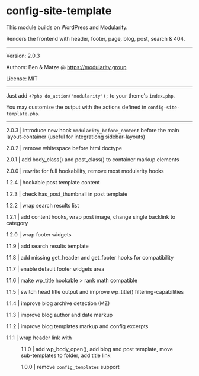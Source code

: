 # config-site-template 

This module builds on WordPress and Modularity.

Renders the frontend with header, footer, page, blog, post, search & 404.

---

Version: 2.0.3

Authors: Ben & Matze @ https://modularity.group

License: MIT

---

Just add `<?php do_action('modularity');` to your theme's `index.php`.

You may customize the output with the actions defined in `config-site-template.php`.

---

2.0.3 | introduce new hook `modularity_before_content` before the main layout-container (useful for integrationg sidebar-layouts)

2.0.2 | remove whitespace before html doctype

2.0.1 | add body_class() and post_class() to container markup elements 

2.0.0 | rewrite for full hookability, remove most modularity hooks

1.2.4 | hookable post template content

1.2.3 | check has_post_thumbnail in post template

1.2.2 | wrap search results list

1.2.1 | add content hooks, wrap post image, change single backlink to category

1.2.0 | wrap footer widgets

1.1.9 | add search results template

1.1.8 | add missing get_header and get_footer hooks for compatibility

1.1.7 | enable default footer widgets area 

1.1.6 | make wp_title hookable > rank math compatible

1.1.5 | switch head title output and improve wp_title() filtering-capabilities

1.1.4 | improve blog archive detection (MZ)

1.1.3 | improve blog author and date markup

1.1.2 | improve blog templates markup and config excerpts

1.1.1 | wrap header link with <figure>

1.1.0 | add wp_body_open(), add blog and post template, move sub-templates to folder, add title link

1.0.0 | remove `config_templates` support
